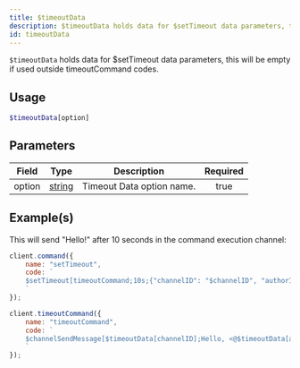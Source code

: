 ```yaml
---
title: $timeoutData
description: $timeoutData holds data for $setTimeout data parameters, this will be empty if used outside timeoutCommand codes.
id: timeoutData
---
```


`$timeoutData` holds data for $setTimeout data parameters, this will be empty if used outside timeoutCommand codes.

## Usage

```php
$timeoutData[option]
```

## Parameters

| Field  | Type                                                                                              | Description               | Required |
| ------ | ------------------------------------------------------------------------------------------------- | ------------------------- | :------: |
| option | [string](https://developer.mozilla.org/en-US/docs/Web/JavaScript/Reference/Global_Objects/String) | Timeout Data option name. |   true   |

## Example(s)

This will send "Hello!" after 10 seconds in the command execution channel:

```javascript
client.command({
    name: "setTimeout",
    code: `
    $setTimeout[timeoutCommand;10s;{"channelID": "$channelID", "authorID": "$authorID"};false]
    `
});

client.timeoutCommand({
    name: "timeoutCommand",
    code: `
    $channelSendMessage[$timeoutData[channelID];Hello, <@$timeoutData[authorID]>!]
    `
});
```
